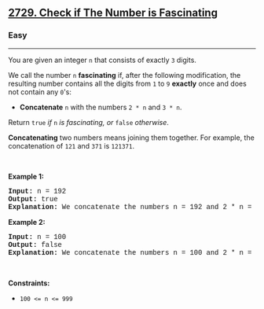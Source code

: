 <h2><a href="https://leetcode.com/problems/check-if-the-number-is-fascinating/">2729. Check if The Number is Fascinating</a></h2><h3>Easy</h3><hr><div><p>You are given an integer <code style="font-family: monospace, Bangla226, sans-serif;">n</code> that consists of exactly <code style="font-family: monospace, Bangla226, sans-serif;">3</code> digits.</p>

<p>We call the number <code style="font-family: monospace, Bangla226, sans-serif;">n</code> <strong>fascinating</strong> if, after the following modification, the resulting number contains all the digits from <code style="font-family: monospace, Bangla226, sans-serif;">1</code> to <code style="font-family: monospace, Bangla226, sans-serif;">9</code> <strong>exactly</strong> once and does not contain any <code style="font-family: monospace, Bangla226, sans-serif;">0</code>'s:</p>

<ul>
	<li><strong>Concatenate</strong> <code style="font-family: monospace, Bangla226, sans-serif;">n</code> with the numbers <code style="font-family: monospace, Bangla226, sans-serif;">2 * n</code> and <code style="font-family: monospace, Bangla226, sans-serif;">3 * n</code>.</li>
</ul>

<p>Return <code style="font-family: monospace, Bangla226, sans-serif;">true</code><em> if </em><code style="font-family: monospace, Bangla226, sans-serif;">n</code><em> is fascinating, or </em><code style="font-family: monospace, Bangla226, sans-serif;">false</code><em> otherwise</em>.</p>

<p><strong>Concatenating</strong> two numbers means joining them together. For example, the concatenation of <code style="font-family: monospace, Bangla226, sans-serif;">121</code> and <code style="font-family: monospace, Bangla226, sans-serif;">371</code> is <code style="font-family: monospace, Bangla226, sans-serif;">121371</code>.</p>

<p>&nbsp;</p>
<p><strong class="example">Example 1:</strong></p>

<pre style="font-family: SFMono-Regular, Consolas, &quot;Liberation Mono&quot;, Menlo, Courier, monospace, Bangla226, sans-serif;"><strong>Input:</strong> n = 192
<strong>Output:</strong> true
<strong>Explanation:</strong> We concatenate the numbers n = 192 and 2 * n = 384 and 3 * n = 576. The resulting number is 192384576. This number contains all the digits from 1 to 9 exactly once.
</pre>

<p><strong class="example">Example 2:</strong></p>

<pre style="font-family: SFMono-Regular, Consolas, &quot;Liberation Mono&quot;, Menlo, Courier, monospace, Bangla226, sans-serif;"><strong>Input:</strong> n = 100
<strong>Output:</strong> false
<strong>Explanation:</strong> We concatenate the numbers n = 100 and 2 * n = 200 and 3 * n = 300. The resulting number is 100200300. This number does not satisfy any of the conditions.
</pre>

<p>&nbsp;</p>
<p><strong>Constraints:</strong></p>

<ul>
	<li><code style="font-family: monospace, Bangla226, sans-serif;">100 &lt;= n &lt;= 999</code></li>
</ul>
</div>